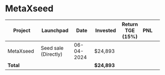 # MetaXseed



<table data-full-width="true"><thead><tr><th width="152">Project</th><th width="138">Launchpad</th><th width="132">Date</th><th width="133">Invested</th><th>Return TGE (15%)</th><th>PNL</th><th></th></tr></thead><tbody><tr><td>MetaXseed</td><td>Seed sale (Directly)</td><td>06-04-2024</td><td>$24,893</td><td></td><td></td><td></td></tr><tr><td><strong>Total</strong></td><td></td><td></td><td><strong>$24,893</strong></td><td></td><td></td><td></td></tr></tbody></table>

